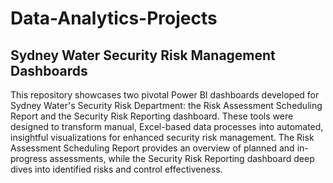 # Data-Analytics-Projects
## Sydney Water Security Risk Management Dashboards

This repository showcases two pivotal Power BI dashboards developed for Sydney Water's Security Risk Department: the Risk Assessment Scheduling Report and the Security Risk Reporting dashboard. These tools were designed to transform manual, Excel-based data processes into automated, insightful visualizations for enhanced security risk management. The Risk Assessment Scheduling Report provides an overview of planned and in-progress assessments, while the Security Risk Reporting dashboard deep dives into identified risks and control effectiveness.
